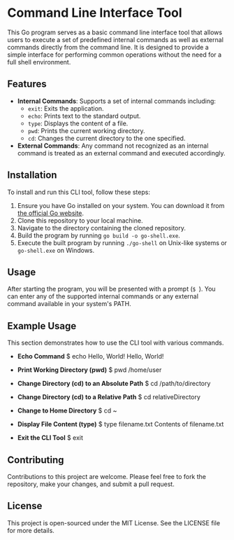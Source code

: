 # Command Line Interface Tool

This Go program serves as a basic command line interface tool that allows users to execute a set of predefined internal commands as well as external commands directly from the command line. It is designed to provide a simple interface for performing common operations without the need for a full shell environment.

## Features

- **Internal Commands**: Supports a set of internal commands including:
  - `exit`: Exits the application.
  - `echo`: Prints text to the standard output.
  - `type`: Displays the content of a file.
  - `pwd`: Prints the current working directory.
  - `cd`: Changes the current directory to the one specified.
- **External Commands**: Any command not recognized as an internal command is treated as an external command and executed accordingly.

## Installation

To install and run this CLI tool, follow these steps:

1. Ensure you have Go installed on your system. You can download it from [the official Go website](https://golang.org/dl/).
2. Clone this repository to your local machine.
3. Navigate to the directory containing the cloned repository.
4. Build the program by running `go build -o go-shell.exe`.
5. Execute the built program by running `./go-shell` on Unix-like systems or `go-shell.exe` on Windows.

## Usage

After starting the program, you will be presented with a prompt (`$ `). You can enter any of the supported internal commands or any external command available in your system's PATH.

## Example Usage

This section demonstrates how to use the CLI tool with various commands.

- **Echo Command**
$ echo Hello, World! 
Hello, World!

- **Print Working Directory (pwd)**
$ pwd /home/user

- **Change Directory (cd) to an Absolute Path**
$ cd /path/to/directory

- **Change Directory (cd) to a Relative Path**
$ cd relativeDirectory

- **Change to Home Directory**
$ cd ~

- **Display File Content (type)**
$ type filename.txt Contents of filename.txt

- **Exit the CLI Tool**
$ exit

## Contributing

Contributions to this project are welcome. Please feel free to fork the repository, make your changes, and submit a pull request.

## License

This project is open-sourced under the MIT License. See the LICENSE file for more details.